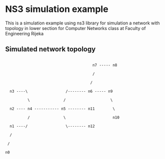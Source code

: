 # NS3 simulation example

This is a simulation example using ns3 library for simulation a network with topology in lower section for Computer Networks class at Faculty of Engineering Rijeka

## Simulated network topology
```

                                       n7 ----- n8

                                       /

                                      /

  n3 ----\                 /-------- n6 ----- n9

          \               /                    \

  n2 ---- n4 ----------- n5 -------- n11        \

          /               \                     n10

  n1 ----/                 \-------- n12

  /

 /

n0
```
